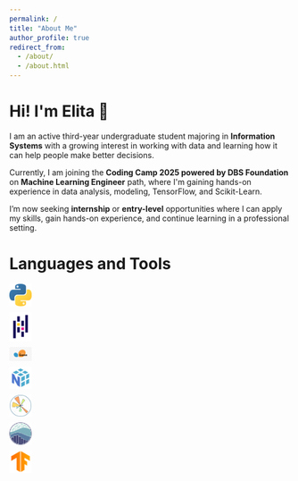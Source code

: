 ```yaml
---
permalink: /
title: "About Me"
author_profile: true
redirect_from: 
  - /about/
  - /about.html
---
```


# Hi! I'm Elita 👋
I am an active third-year undergraduate student majoring in **Information Systems** with a growing interest in working with data and learning how it can help people make better decisions.

Currently, I am joining the **Coding Camp 2025 powered by DBS Foundation** on **Machine Learning Engineer** path, where I'm gaining hands-on experience in data analysis, modeling, TensorFlow, and Scikit-Learn.

 I’m now seeking **internship** or **entry-level** opportunities where I can apply my skills, gain hands-on experience, and continue learning in a professional setting.

# Languages and Tools
<div style="display: flex; flex-direction: column; align-items: start; gap: 10px;">
  <img src="image.png" alt="Python" width="40">
  <img src="image-1.png" alt="Pandas" width="40">
  <img src="image-2.png" alt="Scikit-learn" width="40">
  <img src="image-3.png" alt="NumPy" width="40">
  <img src="image-4.png" alt="Matplotlib" width="40">
  <img src="image-5.png" alt="Seaborn" width="40">
  <img src="image-6.png" alt="TensorFlow" width="40">
</div>
